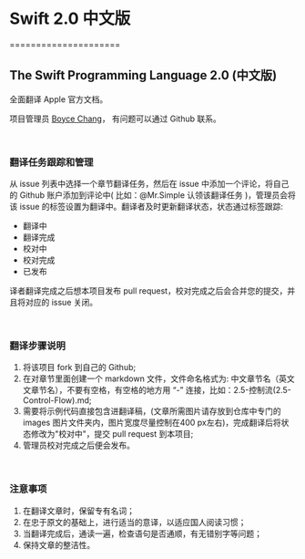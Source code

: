 # Swift 2.0 中文版
=====================


## The Swift Programming Language 2.0 (中文版)

全面翻译 Apple 官方文档。

项目管理员 [Boyce Chang](https://github.com/boycechang/)， 有问题可以通过 Github 联系。

 
### 翻译任务跟踪和管理

从 issue 列表中选择一个章节翻译任务，然后在 issue 中添加一个评论，将自己的 Github 账户添加到评论中( 比如：@Mr.Simple 认领该翻译任务 )，管理员会将该 issue 的标签设置为翻译中。翻译者及时更新翻译状态，状态通过标签跟踪:

* 翻译中
* 翻译完成
* 校对中
* 校对完成
* 已发布

译者翻译完成之后想本项目发布 pull request，校对完成之后会合并您的提交，并且将对应的 issue 关闭。

 
### 翻译步骤说明

1. 将该项目 fork 到自己的 Github;
2. 在对章节里面创建一个 markdown 文件，文件命名格式为: 中文章节名（英文文章节名），不要有空格，有空格的地方用 “-” 连接，比如：2.5-控制流(2.5-Control-Flow).md;
3. 需要将示例代码直接包含进翻译稿，(文章所需图片请存放到仓库中专门的 images 图片文件夹内，图片宽度尽量控制在400 px左右)，完成翻译后将状态修改为"校对中"，提交 pull request 到本项目;
4. 管理员校对完成之后便会发布。  

 
### 注意事项
1. 在翻译文章时，保留专有名词；
2. 在忠于原文的基础上，进行适当的意译，以适应国人阅读习惯；
3. 当翻译完成后，通读一遍，检查语句是否通顺，有无错别字等问题；
4. 保持文章的整洁性。

